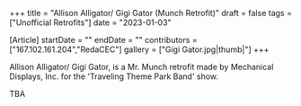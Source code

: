 +++
title = "Allison Alligator/ Gigi Gator (Munch Retrofit)"
draft = false
tags = ["Unofficial Retrofits"]
date = "2023-01-03"

[Article]
startDate = ""
endDate = ""
contributors = ["167.102.161.204","RedaCEC"]
gallery = ["Gigi Gator.jpg|thumb|"]
+++

Allison Alligator/ Gigi Gator, is a Mr. Munch retrofit made by Mechanical Displays, Inc. for the 'Traveling Theme Park Band' show.


TBA